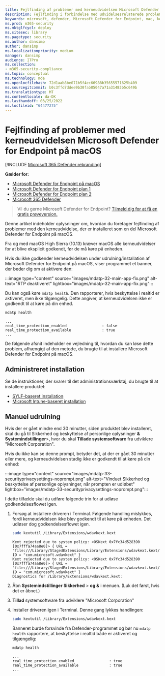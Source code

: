 ```yaml
---
title: Fejlfinding af problemer med kerneudvidelsen Microsoft Defender for Endpoint på macOS
description: Fejlfinding i forbindelse med udvidelsesrelaterede problemer Microsoft Defender for Endpoint på macOS.
keywords: microsoft, defender, Microsoft Defender for Endpoint, mac, kernel, udvidelse
ms.prod: m365-security
ms.mktglfcycl: deploy
ms.sitesec: library
ms.pagetype: security
ms.author: dansimp
author: dansimp
ms.localizationpriority: medium
manager: dansimp
audience: ITPro
ms.collection:
- m365-security-compliance
ms.topic: conceptual
ms.technology: mde
ms.openlocfilehash: 72d1aab8be071b5f4ec66988b35655571625b409
ms.sourcegitcommit: b0c3ffd7ddee9b30fab85047a71a31483b5c649b
ms.translationtype: MT
ms.contentlocale: da-DK
ms.lasthandoff: 03/25/2022
ms.locfileid: "64477275"
---
```

# <a name="troubleshoot-kernel-extension-issues-in-microsoft-defender-for-endpoint-on-macos"></a>Fejlfinding af problemer med kerneudvidelsen Microsoft Defender for Endpoint på macOS

[!INCLUDE [Microsoft 365 Defender rebranding](../../includes/microsoft-defender.md)]


**Gælder for:**

- [Microsoft Defender for Endpoint på macOS](microsoft-defender-endpoint-mac.md)
- [Microsoft Defender for Endpoint plan 1](https://go.microsoft.com/fwlink/p/?linkid=2154037)
- [Microsoft Defender for Endpoint plan 2](https://go.microsoft.com/fwlink/p/?linkid=2154037)
- [Microsoft 365 Defender](https://go.microsoft.com/fwlink/?linkid=2118804)

> Vil du gerne Microsoft Defender for Endpoint? [Tilmeld dig for at få en gratis prøveversion.](https://signup.microsoft.com/create-account/signup?products=7f379fee-c4f9-4278-b0a1-e4c8c2fcdf7e&ru=https://aka.ms/MDEp2OpenTrial?ocid=docs-wdatp-exposedapis-abovefoldlink)

Denne artikel indeholder oplysninger om, hvordan du foretager fejlfinding af problemer med den kerneudvidelse, der er installeret som en del Microsoft Defender for Endpoint på macOS.

Fra og med macOS High Sierra (10.13) kræver macOS alle kerneudvidelser for at blive eksplicit godkendt, før de må køre på enheden.

Hvis du ikke godkender kerneudvidelsen under udrulning/installation af Microsoft Defender for Endpoint på macOS, viser programmet et banner, der beder dig om at aktivere den:

:::image type="content" source="images/mdatp-32-main-app-fix.png" alt-text="RTP deaktiveret" lightbox="images/mdatp-32-main-app-fix.png":::

Du kan også køre ```mdatp health```. Den rapporterer, hvis beskyttelse i realtid er aktiveret, men ikke tilgængelig. Dette angiver, at kerneudvidelsen ikke er godkendt til at køre på din enhed.

```bash
mdatp health
```
```Output
...
real_time_protection_enabled                : false
real_time_protection_available              : true
...
```

De følgende afsnit indeholder en vejledning til, hvordan du kan løse dette problem, afhængigt af den metode, du brugte til at installere Microsoft Defender for Endpoint på macOS.

## <a name="managed-deployment"></a>Administreret installation

Se de instruktioner, der svarer til det administrationsværktøj, du brugte til at installere produktet:

- [SYLF-baseret installation](mac-install-with-jamf.md)
- [Microsoft Intune-baseret installation](mac-install-with-intune.md#create-system-configuration-profiles)

## <a name="manual-deployment"></a>Manuel udrulning

Hvis der er gået mindre end 30 minutter, siden produktet blev installeret, skal du gå til Sikkerhed og beskyttelse af personlige oplysninger **&** **Systemindstillinger**\>, hvor du skal **Tillade systemsoftware** fra udviklere "Microsoft Corporation".

Hvis du ikke kan se denne prompt, betyder det, at der er gået 30 minutter eller mere, og kerneudvidelsen stadig ikke er godkendt til at køre på din enhed:

:::image type="content" source="images/mdatp-33-securityprivacysettings-noprompt.png" alt-text="Vinduet Sikkerhed og beskyttelse af personlige oplysninger, når prompten er udløbet" lightbox="images/mdatp-33-securityprivacysettings-noprompt.png":::

I dette tilfælde skal du udføre følgende trin for at udløse godkendelsesflowet igen.

1. Forsøg at installere driveren i Terminal. Følgende handling mislykkes, fordi kerneudvidelsen ikke blev godkendt til at køre på enheden. Det udløser dog godkendelsesflowet igen.

    ```bash
    sudo kextutil /Library/Extensions/wdavkext.kext
    ```

    ```Output
    Kext rejected due to system policy: <OSKext 0x7fc34d528390 [0x7fffa74aa8e0]> { URL = "file:///Library/StagedExtensions/Library/Extensions/wdavkext.kext/", ID = "com.microsoft.wdavkext" }
    Kext rejected due to system policy: <OSKext 0x7fc34d528390 [0x7fffa74aa8e0]> { URL = "file:///Library/StagedExtensions/Library/Extensions/wdavkext.kext/", ID = "com.microsoft.wdavkext" }
    Diagnostics for /Library/Extensions/wdavkext.kext:
    ```

2. Åbn **Systemindstillinger Sikkerhed** \> **og &** i menuen. (Luk det først, hvis det er åbnet.)

3. **Tillad** systemsoftware fra udviklere "Microsoft Corporation"

4. Installer driveren igen i Terminal. Denne gang lykkes handlingen:

    ```bash
    sudo kextutil /Library/Extensions/wdavkext.kext
    ```

    Banneret burde forsvinde fra Defender-programmet og bør nu ```mdatp health``` rapportere, at beskyttelse i realtid både er aktiveret og tilgængelig:

    ```bash
    mdatp health
    ```

    ```Output
    ...
    real_time_protection_enabled                : true
    real_time_protection_available              : true
    ...
    ```
